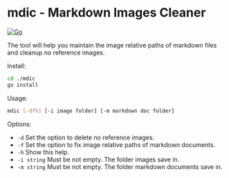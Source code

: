 # mdic - Markdown Images Cleaner

[![Go](https://github.com/bunnier/mdic/actions/workflows/go.yml/badge.svg)](https://github.com/bunnier/mdic/actions/workflows/go.yml)

The tool will help you maintain the image relative paths of markdown files and cleanup no reference images.

Install:

```bash
cd ./mdic
go install
```

Usage:

```bash
mdic [-dfh] [-i image folder] [-m markdown doc folder] 
```

Options:

- `-d` Set the option to delete no reference images.
- `-f` Set the option to fix image relative paths of markdown documents.
- `-h` Show this help.
- `-i string` Must be not empty. The folder images save in.
- `-m string` Must be not empty. The folder markdown documents save in.
